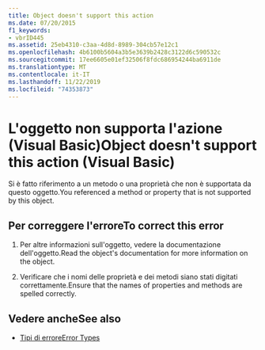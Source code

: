 ```yaml
---
title: Object doesn't support this action
ms.date: 07/20/2015
f1_keywords:
- vbrID445
ms.assetid: 25eb4310-c3aa-4d8d-8989-304cb57e12c1
ms.openlocfilehash: 4b6100b5604a3b5e3639b2428c3122d6c590532c
ms.sourcegitcommit: 17ee6605e01ef32506f8fdc686954244ba6911de
ms.translationtype: MT
ms.contentlocale: it-IT
ms.lasthandoff: 11/22/2019
ms.locfileid: "74353873"
---
```

# <a name="object-doesnt-support-this-action-visual-basic"></a><span data-ttu-id="2ebe8-102">L'oggetto non supporta l'azione (Visual Basic)</span><span class="sxs-lookup"><span data-stu-id="2ebe8-102">Object doesn't support this action (Visual Basic)</span></span>
<span data-ttu-id="2ebe8-103">Si è fatto riferimento a un metodo o una proprietà che non è supportata da questo oggetto.</span><span class="sxs-lookup"><span data-stu-id="2ebe8-103">You referenced a method or property that is not supported by this object.</span></span>  
  
## <a name="to-correct-this-error"></a><span data-ttu-id="2ebe8-104">Per correggere l'errore</span><span class="sxs-lookup"><span data-stu-id="2ebe8-104">To correct this error</span></span>  
  
1. <span data-ttu-id="2ebe8-105">Per altre informazioni sull'oggetto, vedere la documentazione dell'oggetto.</span><span class="sxs-lookup"><span data-stu-id="2ebe8-105">Read the object's documentation for more information on the object.</span></span>  
  
2. <span data-ttu-id="2ebe8-106">Verificare che i nomi delle proprietà e dei metodi siano stati digitati correttamente.</span><span class="sxs-lookup"><span data-stu-id="2ebe8-106">Ensure that the names of properties and methods are spelled correctly.</span></span>  
  
## <a name="see-also"></a><span data-ttu-id="2ebe8-107">Vedere anche</span><span class="sxs-lookup"><span data-stu-id="2ebe8-107">See also</span></span>

- [<span data-ttu-id="2ebe8-108">Tipi di errore</span><span class="sxs-lookup"><span data-stu-id="2ebe8-108">Error Types</span></span>](../../visual-basic/programming-guide/language-features/error-types.md)
